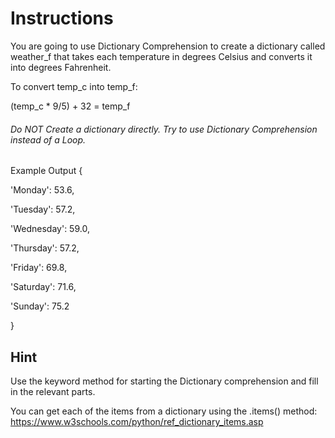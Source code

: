 # Instructions

You are going to use Dictionary Comprehension to create a dictionary called weather_f that takes each temperature in degrees Celsius and converts it into degrees Fahrenheit.

To convert temp_c into temp_f:

(temp_c * 9/5) + 32 = temp_f

###### Do NOT Create a dictionary directly. Try to use Dictionary Comprehension instead of a Loop.

Example Output
{

'Monday': 53.6,

'Tuesday': 57.2,

'Wednesday': 59.0,

'Thursday': 57.2,

'Friday': 69.8,

'Saturday': 71.6,

'Sunday': 75.2

}

## Hint

Use the keyword method for starting the Dictionary comprehension and fill in the relevant parts.

You can get each of the items from a dictionary using the .items() method: https://www.w3schools.com/python/ref_dictionary_items.asp